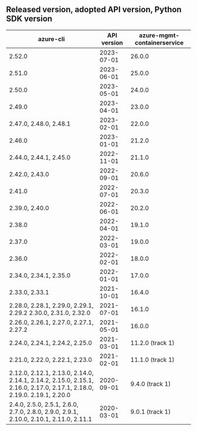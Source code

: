 ## Released version, adopted API version, Python SDK version

| azure-cli | API version | azure-mgmt-containerservice |
|-|-|-|
| 2.52.0 | 2023-07-01 | 26.0.0 |
| 2.51.0 | 2023-06-01 | 25.0.0 |
| 2.50.0 | 2023-05-01 | 24.0.0 |
| 2.49.0 | 2023-04-01 | 23.0.0 |
| 2.47.0, 2.48.0, 2.48.1 | 2023-02-01 | 22.0.0 |
| 2.46.0 | 2023-01-01 | 21.2.0 |
| 2.44.0, 2.44.1, 2.45.0 | 2022-11-01 | 21.1.0 |
| 2.42.0, 2.43.0 | 2022-09-01 | 20.6.0 |
| 2.41.0 | 2022-07-01 | 20.3.0 |
| 2.39.0, 2.40.0 | 2022-06-01 | 20.2.0 |
| 2.38.0 | 2022-04-01 | 19.1.0 |
| 2.37.0 | 2022-03-01 | 19.0.0 |
| 2.36.0 | 2022-02-01 | 18.0.0 |
| 2.34.0, 2.34.1, 2.35.0 | 2022-01-01 | 17.0.0 |
| 2.33.0, 2.33.1 | 2021-10-01 | 16.4.0 |
| 2.28.0, 2.28.1, 2.29.0, 2.29.1, 2.29.2 2.30.0, 2.31.0, 2.32.0 | 2021-07-01 | 16.1.0 |
| 2.26.0, 2.26.1, 2.27.0, 2.27.1, 2.27.2 | 2021-05-01 | 16.0.0 |
| 2.24.0, 2.24.1, 2.24.2, 2.25.0 | 2021-03-01 | 11.2.0 (track 1) |
| 2.21.0, 2.22.0, 2.22.1, 2.23.0 | 2021-02-01 | 11.1.0 (track 1) |
| 2.12.0, 2.12.1, 2.13.0, 2.14.0, 2.14.1, 2.14.2, 2.15.0, 2.15.1, 2.16.0, 2.17.0, 2.17.1, 2.18.0, 2.19.0. 2.19.1, 2.20.0 | 2020-09-01 | 9.4.0 (track 1) |
| 2.4.0, 2.5.0, 2.5.1, 2.6.0, 2.7.0, 2.8.0, 2.9.0, 2.9.1, 2.10.0, 2.10.1, 2.11.0, 2.11.1 | 2020-03-01 | 9.0.1 (track 1) |
